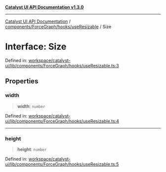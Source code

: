 [**Catalyst UI API Documentation v1.3.0**](../../../../../README.md)

---

[Catalyst UI API Documentation](../../../../../README.md) / [components/ForceGraph/hooks/useResizable](../README.md) / Size

# Interface: Size

Defined in: [workspace/catalyst-ui/lib/components/ForceGraph/hooks/useResizable.ts:3](https://github.com/TheBranchDriftCatalyst/catalyst-ui/blob/main/lib/components/ForceGraph/hooks/useResizable.ts#L3)

## Properties

### width

> **width**: `number`

Defined in: [workspace/catalyst-ui/lib/components/ForceGraph/hooks/useResizable.ts:4](https://github.com/TheBranchDriftCatalyst/catalyst-ui/blob/main/lib/components/ForceGraph/hooks/useResizable.ts#L4)

---

### height

> **height**: `number`

Defined in: [workspace/catalyst-ui/lib/components/ForceGraph/hooks/useResizable.ts:5](https://github.com/TheBranchDriftCatalyst/catalyst-ui/blob/main/lib/components/ForceGraph/hooks/useResizable.ts#L5)

